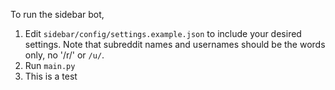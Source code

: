 To run the sidebar bot,

1. Edit `sidebar/config/settings.example.json` to include your desired settings.  Note that subreddit names and usernames should be the words only, no '/r/' or `/u/`.
2. Run `main.py`
3. This is a test
